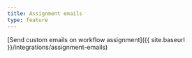 ```yaml
---
title: Assignment emails
type: feature
---
```


[Send custom emails on workflow assignment]({{ site.baseurl }}/integrations/assignment-emails)